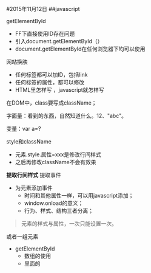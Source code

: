 #2015年11月12日
##javascript

getElementById

 - FF下直接使用ID存在问题
 - 引入document.getElementById（）
 - document.getElementById在任何浏览器下均可以使用

网站换肤

 -  任何标签都可以加ID，包括link
 -  任何标签的属性，都可以修改
 -  HTML里怎样写 ，javascript就怎样写

在DOM中，class要写成className；

字面量：看到的东西，自然知道什么。12、"abc"。

变量：var a=?

style和className

 - 元素.style.属性=xxx是修改行间样式
 - 之后再修改className不会有效果

**提取行间样式**
提取事件

 - 为元素添加事件
     + 时间和其他属性一样，可以用javascript添加；
     + window.onload的意义；
     + 行为、样式、结构三者分离； 

>元素的样式与属性，一次只能设置一次。

或者一组元素

 - getElementById
     + 数组的使用
     + 里面的
